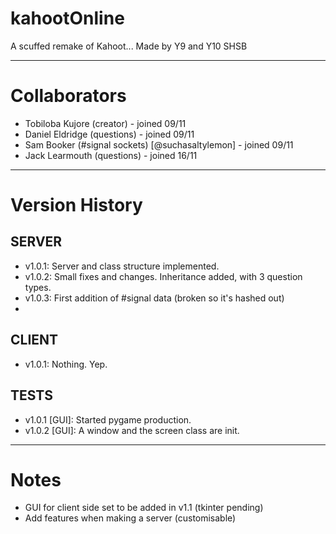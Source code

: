 # kahootOnline
A scuffed remake of Kahoot...
Made by Y9 and Y10 SHSB

------------------------------

Collaborators
=============

- Tobiloba Kujore (creator) - joined 09/11
- Daniel Eldridge (questions) - joined 09/11
- Sam Booker (#signal sockets) [@suchasaltylemon] - joined 09/11
- Jack Learmouth (questions) - joined 16/11

---------------

Version History
===============

SERVER
------

- v1.0.1: Server and class structure implemented.
- v1.0.2: Small fixes and changes. Inheritance added, with 3 question types.
- v1.0.3: First addition of #signal data (broken so it's hashed out)
- 

CLIENT
------

- v1.0.1: Nothing. Yep.

TESTS
-----

- v1.0.1 [GUI]: Started pygame production.
- v1.0.2 [GUI]: A window and the screen class are init.
-----



Notes
=====

- GUI for client side set to be added in v1.1 (tkinter pending)
- Add features when making a server (customisable)
